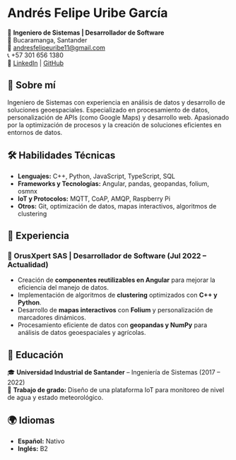 # Andrés Felipe Uribe García  

🚀 **Ingeniero de Sistemas | Desarrollador de Software**  
📍 Bucaramanga, Santander  
📧 andresfelipeuribe11@gmail.com  
📞 +57 301 656 1380  
🔗 [LinkedIn](https://www.linkedin.com/in/andresuribeg/) | [GitHub](https://github.com/LotusZaheer)  

## 🌟 Sobre mí  
Ingeniero de Sistemas con experiencia en análisis de datos y desarrollo de soluciones geoespaciales. Especializado en procesamiento de datos, personalización de APIs (como Google Maps) y desarrollo web. Apasionado por la optimización de procesos y la creación de soluciones eficientes en entornos de datos.  

## 🛠️ Habilidades Técnicas  
- **Lenguajes:** C++, Python, JavaScript, TypeScript, SQL  
- **Frameworks y Tecnologías:** Angular, pandas, geopandas, folium, osmnx
- **IoT y Protocolos:** MQTT, CoAP, AMQP, Raspberry Pi  
- **Otros:** Git, optimización de datos, mapas interactivos, algoritmos de clustering 

## 💼 Experiencia  
### 🏢 OrusXpert SAS | **Desarrollador de Software** (Jul 2022 – Actualidad)  
- Creación de **componentes reutilizables en Angular** para mejorar la eficiencia del manejo de datos.  
- Implementación de algoritmos de **clustering** optimizados con **C++ y Python**.  
- Desarrollo de **mapas interactivos** con **Folium** y personalización de marcadores dinámicos.  
- Procesamiento eficiente de datos con **geopandas y NumPy** para análisis de datos geoespaciales y agrícolas.  


## 📖 Educación  
🎓 **Universidad Industrial de Santander** – Ingeniería de Sistemas (2017 – 2022)  
📜 **Trabajo de grado:** Diseño de una plataforma IoT para monitoreo de nivel de agua y estado meteorológico.  

## 🌍 Idiomas  
- **Español:** Nativo  
- **Inglés:** B2  